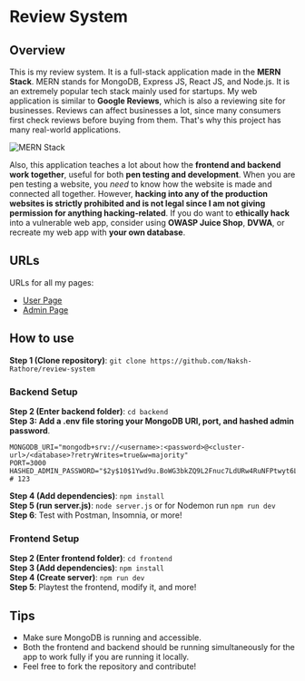 # Review System

## Overview
This is my review system. It is a full-stack application made in the **MERN Stack**. MERN stands for MongoDB, Express JS, React JS, and Node.js. It is an extremely popular tech stack mainly used for startups.
My web application is similar to **Google Reviews**, which is also a reviewing site for businesses. Reviews can affect businesses a lot, since many consumers first check reviews before buying from them. 
That's why this project has many real-world applications.

![MERN Stack](https://images.prismic.io/loco-blogs/79328284-f97b-489f-924c-eb3b17e34b56_image2.png?auto=compress%2Cformat&rect=0%2C0%2C1999%2C1124&w=3840&fit=max)<br />

Also, this application teaches a lot about how the **frontend and backend work together**, useful for both **pen testing and development**. When you are pen testing a website, you *need* to know how the website is made and connected all together. However, **hacking into any of the production websites is strictly prohibited and is not legal since I am not giving permission for anything hacking-related**. If you do want to **ethically hack** into a vulnerable web app, consider using **OWASP Juice Shop**, **DVWA**, or recreate my web app with **your own database**.

## URLs
URLs for all my pages:
- [User Page](https://review-system-naksh-rathore.netlify.app)
- [Admin Page](https://review-system-admin-naksh-rathore.netlify.app)

## How to use

**Step 1 (Clone repository)**: `git clone https://github.com/Naksh-Rathore/review-system`<br />

### Backend Setup
**Step 2 (Enter backend folder)**: `cd backend`<br /> 
**Step 3: Add a .env file storing your MongoDB URI, port, and hashed admin password**.<br /> 
```env
MONGODB_URI="mongodb+srv://<username>:<password>@<cluster-url>/<database>?retryWrites=true&w=majority"
PORT=3000
HASHED_ADMIN_PASSWORD="$2y$10$1Ywd9u.BoWG3bkZQ9L2Fnuc7LdURw4RuNFPtwyt6LZqNEZ3EvyQVm" # 123
```

**Step 4 (Add dependencies)**: `npm install`<br />
**Step 5 (run server.js)**: `node server.js` or for Nodemon run `npm run dev`<br />
**Step 6**: Test with Postman, Insomnia, or more!<br />

### Frontend Setup
**Step 2 (Enter frontend folder)**: `cd frontend`<br /> 
**Step 3 (Add dependencies)**: `npm install`<br />
**Step 4 (Create server)**: `npm run dev`<br />
**Step 5**: Playtest the frontend, modify it, and more!

## Tips
- Make sure MongoDB is running and accessible.
- Both the frontend and backend should be running simultaneously for the app to work fully if you are running it locally. 
- Feel free to fork the repository and contribute!
